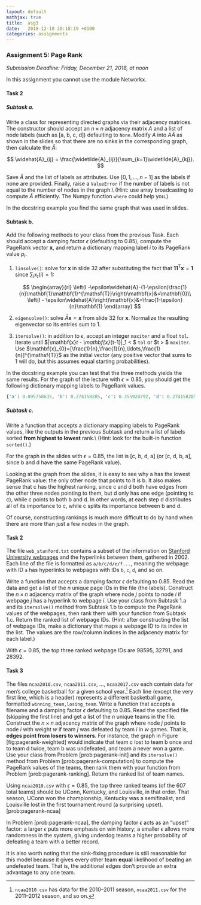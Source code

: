 ```yaml
---
layout: default
mathjax: true
title:  asg3
date:   2018-12-10 20:18:19 +0100
categories: assignments
---
```


### Assignment 5: Page Rank

*Submission Deadline: Friday, December 21, 2018, at noon*


In this assignment you cannot use the module Networkx.

#### Task 2

##### Subtask a.

Write a class for representing directed graphs via their adjacency
matrices. The constructor should accept an $n\times n$ adjacency matrix
$A$ and a list of node labels (such as $[$a, b, c, d$]$) defaulting to
`None`. Modify $A$ into $A\widetilde{A}$ as shown in the slides so that
there are no sinks in the corresponding graph, then calculate the
$\widehat{A}$:

$$
\widehat{A}_{ij} = \frac{\widetilde{A}_{ij}}{\sum_{k=1}\widetilde{A}_{kj}}.
$$

Save $\widehat{A}$ and the list of labels as attributes. Use
$[0,1,\ldots,n-1]$ as the labels if none are provided.  Finally, raise a
`ValueError` if the number of labels is not equal to the number of nodes
in the graph.\ (Hint: use array broadcasting to compute $\widehat{A}$
efficiently. The Numpy function `where` could help you.)

In the docstring example you find the same graph that was used in
slides.


#### Subtask b.


Add the following methods to your class from the previous Task. Each
should accept a damping factor $\epsilon$ (defaulting to 0.85), compute
the PageRank vector $\mathbf{x}$, and return a dictionary mapping label
$i$ to its PageRank value $p_i$.

1.  `linsolve()`: solve for $\mathbf{x}$ in slide 32 after substituting the fact
	that
	$\mathbf{1}\mathbf{1}^{\mathsf{T}}\mathbf{x}=\mathbf{1}$
	since $\sum_i x_t(i)=1$: 

	$$
		\begin{array}{rl}
		\left(I -\epsilon\widehat{A}-(1-\epsilon)\frac{1}{n}\mathbf{1}\mathbf{1}^{\mathsf{T}}\right)\mathbf{x}&=\mathbf{0}\\
		\left(I - \epsilon\widehat{A}\right)\mathbf{x}&=\frac{1-\epsilon}{n}\mathbf{1}
		\end{array}
	$$
	

2.  `eigensolve()`: solve $\bar{A}\mathbf{x} = \mathbf{x}$ from slide 32
	for $\mathbf{x}$. Normalize the resulting eigenvector so its entries
	sum to $1$.

3.  `itersolve()`: in addition to $\epsilon$, accept an integer
    `maxiter` and a float `tol`. Iterate until
    $\|\mathbf{x}_t - \mathbf{x}_{t-1}\|_1 < $ `tol` or $t > $ `maxiter`. Use
    $\mathbf{x}_{0}=[\frac{1}{n},\frac{1}{n},\ldots,\frac{1}{n}]^{\mathsf{T}}$ as
    the initial vector (any positive vector that sums to $1$ will do,
    but this assumes equal starting probabilities).

In the docstring example you can test that the three methods yields the
same results. For the graph of the lecture with
$\epsilon=0.85$, you should get the following dictionary mapping labels
to PageRank values.

```python
{'a': 0.095758635, 'b': 0.274158285, 'c': 0.355924792, 'd': 0.274158285}
```

##### Subtask c.

Write a function that accepts a dictionary mapping labels to PageRank
values, like the outputs in the previous Subtask and return a list of
labels sorted **from highest to lowest** rank.\ (Hint: look for the
built-in function `sorted()`.)

For the graph in the slides with $\epsilon=0.85$,
the list is $[$c, b, d, a$]$ (or $[$c, d, b, a$]$, since b and d
have the same PageRank value). 


Looking at the graph from the slides, it is easy to see why a has the
lowest PageRank value: the only other node that points to it is b.  It
also makes sense that c has the highest ranking, since c and d both have
edges from the other three nodes pointing to them, but d only has one
edge (pointing to c), while c points to both b and d. In other words, at
each step d distributes all of its importance to c, while c splits its
importance between b and d.

Of course, constructing rankings is much more difficult to do by hand
when there are more than just a few nodes in the graph.


#### Task 2


The file `web_stanford.txt` contains a subset of the information on
[Stanford University webpages](http://snap.stanford.edu/data/web-Stanford.html)
and the hyperlinks between them, gathered in 2002. Each line of the
file is formatted as `a/b/c/d/e/f...`, meaning the webpage with ID `a`
has hyperlinks to webpages with IDs `b`, `c`, `d`, and so on.

Write a function that accepts a damping factor $\epsilon$ defaulting to
0.85. Read the data and get a list of the $n$ unique page IDs in the
file (the labels). Construct the $n\times n$ adjacency matrix of the
graph where node $j$ points to node $i$ if webpage $j$ has a hyperlink
to webpage $i$. Use your class from Subtask 1.a and its `itersolve()`
method from Subtask 1.b to compute the PageRank values of the webpages,
then rank them with your function from Subtask 1.c. Return the ranked
list of webpage IDs.  (Hint: after constructing the list of webpage IDs,
make a dictionary that maps a webpage ID to its index in the list. The
values are the row/column indices in the adjacency matrix for each
label.)

With $\epsilon=0.85$, the top three ranked webpage IDs are $98595$,
$32791$, and $28392$.


#### Task 3


The files `ncaa2010.csv`, `ncaa2011.csv`, $\ldots$, `ncaa2017.csv` each
contain data for men’s college basketball for a given school year.[^3]
Each line (except the very first line, which is a header) represents a
different basketball game, formatted `winning_team,losing_team`. Write a
function that accepts a filename and a damping factor $\epsilon$
defaulting to 0.85. Read the specified file (skipping the first line)
and get a list of the $n$ unique teams in the file. Construct the
$n\times n$ adjacency matrix of the graph where node $j$ points to node
$i$ with weight $w$ if team $j$ was defeated by team $i$ in $w$ games.
That is, **edges point from losers to winners**. For instance, the graph
in Figure \[fig:pagerank-weighted\] would indicate that team c lost to
team b once and to team d twice, team b was undefeated, and team a never
won a game. Use your class from Problem \[prob:pagerank-init\] and its
`itersolve()` method from Problem \[prob:pagerank-computation\] to
compute the PageRank values of the teams, then rank them with your
function from Problem \[prob:pagerank-ranking\]. Return the ranked list
of team names.

Using `ncaa2010.csv` with $\epsilon=0.85$, the top three ranked teams
(of the $607$ total teams) should be UConn, Kentucky, and Louisville, in
that order. That season, UConn won the championship, Kentucky was a
semifinalist, and Louisville lost in the first tournament round (a
surprising upset). \[prob:pagerank-ncaa\]

In Problem \[prob:pagerank-ncaa\], the damping factor $\epsilon$ acts as
an “upset” factor: a larger $\epsilon$ puts more emphasis on win
history; a smaller $\epsilon$ allows more randomness in the system,
giving underdog teams a higher probability of defeating a team with a
better record.

It is also worth noting that the sink-fixing procedure is still
reasonable for this model because it gives every other team **equal**
likelihood of beating an undefeated team. That is, the additional edges
don’t provide an extra advantage to any one team.

[^1]: <

[^2]: See <> for the
    original (larger) dataset.

[^3]: `ncaa2010.csv` has data for the 2010–2011 season, `ncaa2011.csv`
    for the 2011–2012 season, and so on.




